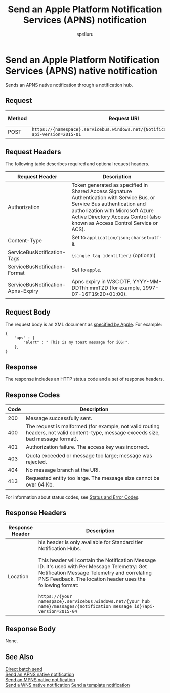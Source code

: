 ﻿---
title: "Send an Apple Platform Notification Services (APNS) notification"
ms.custom: ""
ms.date: "2019-04-05"
ms.prod: "azure"
ms.reviewer: ""
ms.service: "notification-hubs"
ms.suite: ""
ms.tgt_pltfrm: ""
ms.topic: "reference"
author: "spelluru"
ms.author: "spelluru"
manager: "timlt"

---


# Send an Apple Platform Notification Services (APNS) native notification
Sends an APNS native notification through a notification hub.

## Request

| Method | Request URI | HTTP Version |
| ------ | ----------- | ------------ | 
| POST | `https://{namespace}.servicebus.windows.net/{NotificationHub}/messages/?api-version=2015-01` | HTTP/1.1 |

## Request Headers

The following table describes required and optional request headers.

| Request Header | Description |
| -------------- | ----------- | 
| Authorization | Token generated as specified in Shared Access Signature Authentication with Service Bus, or Service Bus authentication and authorization with Microsoft Azure Active Directory Access Control (also known as Access Control Service or ACS). |
| Content-Type | Set to `application/json;charset=utf-8`. |
| ServiceBusNotification-Tags | `{single tag identifier}` (optional) |
| ServiceBusNotification-Format | Set to `apple`. |
| ServiceBusNotification-Apns-Expiry | Apns expiry in W3C DTF, YYYY-MM-DDThh:mmTZD (for example, 1997-07-16T19:20+01:00). |


## Request Body

The request body is an XML document as [specified by Apple](http://developer.apple.com/library/ios/#documentation/networkinginternet/conceptual/remotenotificationspg/applepushservice/applepushservice.html). For example:

    { 
        "aps" : { 
            "alert" : " This is my toast message for iOS!", 
        }, 
    }

## Response

The response includes an HTTP status code and a set of response headers.

## Response Codes

| Code | Description |
| ---- | ----------- | 
| 200 | Message successfully sent. |
| 400 | The request is malformed (for example, not valid routing headers, not valid content-type, message exceeds size, bad message format). |
| 401 | Authorization failure. The access key was incorrect. |
| 403 | Quota exceeded or message too large; message was rejected. |
| 404 | No message branch at the URI. |
| 413 | Requested entity too large. The message size cannot be over 64 Kb. |

For information about status codes, see [Status and Error Codes](/rest/api/storageservices/Common-REST-API-Error-Codes).

## Response Headers

| Response Header | Description |
| --------------- | ----------- | 
| Location | his header is only available for Standard tier Notification Hubs. <p>This header will contain the Notification Message ID. It's used with Per Message Telemetry: Get Notification Message Telemetry and correlating PNS Feedback. The location header uses the following format:</p>`https://{your namespace}.servicebus.windows.net/{your hub name}/messages/{notification message id}?api-version=2015-04`

## Response Body

None.

## See Also
[Direct batch send](direct-batch-send.md)  
[Send an APNS native notification](send-apns-native-notification.md)  
[Send an MPNS native notification](send-mpns-native-notification.md)  
[Send a WNS native notification](send-wns-native-notification.md)
[Send a template notification](send-template-notification.md)  

